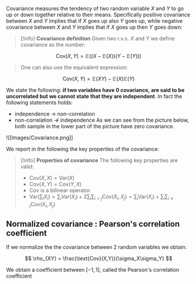 Covariance measures the tendency of two random variable $X$ and $Y$ to go up or down together relative to their means.
Specifically positive covariance between $X$ and $Y$ implies that if $X$ goes up also $Y$ goes up, while negative covariance between $X$ and $Y$ implies that if $X$ goes up then $Y$ goes down:

>[!info] **Covariance definition**
>Given two r.v.s. $X$ and $Y$ we define covariance as the number:
>
$$ \text{Cov}(X,Y) = \mathbb{E}((X-\mathbb{E}(X))(Y-\mathbb{E}(Y))) $$
>
>One can also use the equivalent expression:
>
$$ \text{Cov}(X,Y) = \mathbb{E}(XY)-\mathbb{E}(X)\mathbb{E}(Y) $$

We state the following: **if two variables have 0 covariance, are said to be uncorrelated but we cannot state that they are independent**.
In fact the following statements holds:
-  independence $\to$ non-correlation
-  non-correlation $\not \to$ independence
As we can see from the picture below, both sample in the lower part of the picture have zero covariance.

![[Images/Covariance.png]]

We report in the following the key properties of the covariance:

>[!info] **Properties of covariance**
>The following key properties are valid:
>- $\text{Cov}(X,X) = \text{Var}(X)$
>- $\text{Cov}(X,Y) = \text{Cov}(Y,X)$
>- $\text{Cov}$ is a bilinear operator.
>- $\text{Var}\left( \sum_i X_i \right)=\sum_i \text{Var}(X_i) +2\sum_i\sum_{i<j} \text{Cov}(X_i,X_j) = \sum_i \text{Var}(X_i) +\sum_i\sum_{i \neq j} \text{Cov}(X_i,X_j)$

## Normalized covariance : Pearson's correlation coefficient

If we normalize the the covariance between 2 random variables we obtain:

$$ \rho_{XY} = \frac{\text{Cov}(X,Y)}{\sigma_X\sigma_Y} $$

We obtain a coefficient between $[-1,1]$, called the Pearson's correlation coefficient